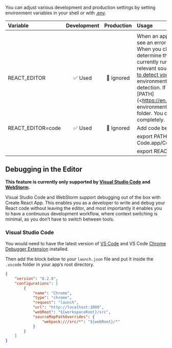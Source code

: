 You can adjust various development and production settings by setting environment variables in your shell or with [.env](adding-custom-environment-variables.md#adding-development-environment-variables-in-env).

| Variable          | Development | Production | Usage                                                                                                                                                                                                                                                                                                                                                                                                                                                                                                                                                                                                                                                                      |
| :---------------- | :---------: | :--------: | :------------------------------------------------------------------------------------------------------------------------------------------------------------------------------------------------------------------------------------------------------------------------------------------------------------------------------------------------------------------------------------------------------------------------------------------------------------------------------------------------------------------------------------------------------------------------------------------------------------------------------------------------------------------------- |
|                   |
| REACT_EDITOR      |   ✅ Used   | 🚫 Ignored | When an app crashes in development, you will see an error overlay with clickable stack trace. When you click on it, Create React App will try to determine the editor you are using based on currently running processes, and open the relevant source file. You can [send a pull request to detect your editor of choice](https://github.com/facebook/create-react-app/issues/2636). Setting this environment variable overrides the automatic detection. If you do it, make sure your systems [PATH](<<https://en.wikipedia.org/wiki/PATH_(variable)>>) environment variable points to your editor’s bin folder. You can also set it to `none` to disable it completely. |
| REACT_EDITOR=code |   ✅ Used   | 🚫 Ignored | Add code below to ~/.zshrc or .bashrc file                                                                                                                                                                                                                                                                                                                                                                                                                                                                                                                                                                                                                                 |
|                   |             |            | export PATH=$PATH:/Applications/Visual\ Studio\ Code.app/Contents/Resources/app/bin                                                                                                                                                                                                                                                                                                                                                                                                                                                                                                                                                                                        |
|                   |             |            | export REACT_EDITOR=code                                                                                                                                                                                                                                                                                                                                                                                                                                                                                                                                                                                                                                                   |

## Debugging in the Editor

**This feature is currently only supported by [Visual Studio Code](https://code.visualstudio.com) and [WebStorm](https://www.jetbrains.com/webstorm/).**

Visual Studio Code and WebStorm support debugging out of the box with Create React App. This enables you as a developer to write and debug your React code without leaving the editor, and most importantly it enables you to have a continuous development workflow, where context switching is minimal, as you don’t have to switch between tools.

### Visual Studio Code

You would need to have the latest version of [VS Code](https://code.visualstudio.com) and VS Code [Chrome Debugger Extension](https://marketplace.visualstudio.com/items?itemName=msjsdiag.debugger-for-chrome) installed.

Then add the block below to your `launch.json` file and put it inside the `.vscode` folder in your app’s root directory.

```json
{
	"version": "0.2.0",
	"configurations": [
		{
			"name": "Chrome",
			"type": "chrome",
			"request": "launch",
			"url": "http://localhost:3000",
			"webRoot": "${workspaceRoot}/src",
			"sourceMapPathOverrides": {
				"webpack:///src/*": "${webRoot}/*"
			}
		}
	]
}
```

